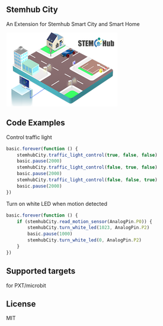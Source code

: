 ## Stemhub City

An Extension for Stemhub Smart City and Smart Home

![icon](https://github.com/stemhub/pxt-StemhubCity/blob/master/icon.png)

## Code Examples

Control traffic light

```JavaScript
basic.forever(function () {
    stemhubCity.traffic_light_control(true, false, false)
    basic.pause(2000)
    stemhubCity.traffic_light_control(false, true, false)
    basic.pause(2000)
    stemhubCity.traffic_light_control(false, false, true)
    basic.pause(2000)
})
```
Turn on white LED when motion detected

```JavaScript
basic.forever(function () {
    if (stemhubCity.read_motion_sensor(AnalogPin.P0)) {
        stemhubCity.turn_white_led(1023, AnalogPin.P2)
        basic.pause(1000)
        stemhubCity.turn_white_led(0, AnalogPin.P2)
    }
})
```

## Supported targets
for PXT/microbit

## License
MIT
